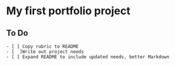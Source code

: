 # My first portfolio project

## To Do
    - [ ] Copy rubric to README
    - [  ]Write out project needs
    - [ ] Expand README to include updated needs, better Markdown
